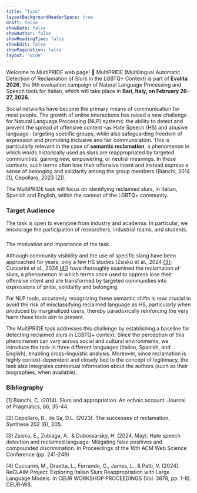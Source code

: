 ```yaml
---
title: "Task"
layoutBackgroundHeaderSpace: true
draft: false
showDate: false
showAuthor: false
showReadingTime: false
showEdit: false
showPagination: false
layout: "wide"
---
```

<style>
.prose, .prose-lg {
    max-width: none !important;
}
.container {
    max-width: 95vw !important;
}
</style>

Welcome to MultiPRIDE web page! 🌈
MultiPRIDE (Multilingual Automatic Detection of Reclamation of Slurs in the LGBTQ+ Context) is part of **Evalita 2026**, the 9th evaluation campaign of Natural Language Processing and Speech tools for Italian, which will take place in **Bari, Italy, on February 26–27, 2026**.

Social networks have become the primary means of communication for most people. The growth of online interactions has raised a new challenge for Natural Language Processing (NLP) systems: the ability to detect and prevent the spread of offensive content –as Hate Speech (HS) and abusive language– targeting specific groups, while also safeguarding freedom of expression and promoting inclusive and fair communication. This is particularly relevant in the case of **semantic reclamation**, a phenomenon in which words historically used as slurs are reappropriated by targeted communities, gaining new, empowering, or neutral meanings. In these contexts, such terms often lose their offensive intent and instead express a sense of belonging and solidarity among the group members (Bianchi, 2014 [[1]](#1), Cepollaro, 2023 [[2]](#2)). 

The MultiPRIDE task will focus on identifying reclaimed slurs, in Italian, Spanish and English, within  the context of the LGBTQ+ community.

### Target Audience

The task is open to everyone from industry and academia. In particular, we encourage the participation of researchers, industrial teams, and students. 



###
The motivation and importance of the task.

Although community visibility and the use of specific slang have been approached for years, only a few HS studies (Zsisku et al., 2024 [[3]](#3); Cuccarini et al., 2024 [[4]](#4)) have thoroughly examined the reclamation of slurs, a phenomenon in which terms once used to oppress lose their offensive intent and are transformed by targeted communities into expressions of pride, solidarity and belonging. 

For NLP tools, accurately recognizing these semantic shifts is now crucial to avoid the risk of misclassifying reclaimed language as HS, particularly when produced by marginalized users, thereby paradoxically reinforcing the very harm these tools aim to prevent.

The MultiPRIDE task addresses this challenge by establishing a baseline for detecting reclaimed slurs in LGBTQ+ context. Since the perception of this phenomenon can vary across social and cultural environments, we introduce the task in three different languages (Italian, Spanish, and English), enabling cross-linguistic analysis. Moreover, since reclamation is highly context-dependent and closely tied to the concept of legitimacy, the task also integrates contextual information about the authors (such as their biographies, when available).

### Bibliography
<a id="1">[1]</a> 
Bianchi, C. (2014). 
Slurs and appropriation: An echoic account. 
Journal of Pragmatics, 66, 35-44.

<a id="2">[2]</a> 
Cepollaro, B., de Sa, D.L. (2023). 
The successes of reclamation, Synthese 202 (6), 205.

<a id="3">[3]</a> 
Zsisku, E., Zubiaga, A., & Dubossarsky, H. (2024, May). 
Hate speech detection and reclaimed language: Mitigating false positives and compounded discrimination. 
In Proceedings of the 16th ACM Web Science Conference (pp. 241-249)

<a id="4">[4]</a> 
Cuccarini, M., Draetta, L., Ferrando, C., James, L., & Patti, V. (2024). 
ReCLAIM Project: Exploring Italian Slurs Reappropriation with Large Language Models. 
In CEUR WORKSHOP PROCEEDINGS (Vol. 3878, pp. 1-8). CEUR-WS.